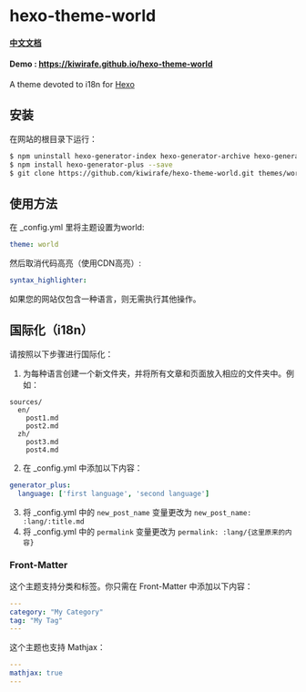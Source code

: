 # hexo-theme-world

#### [中文文档](README_zh.md) 
#### Demo : https://kiwirafe.github.io/hexo-theme-world

A theme devoted to i18n for [Hexo](https://hexo.io/)

## 安装
在网站的根目录下运行：
```bash
$ npm uninstall hexo-generator-index hexo-generator-archive hexo-generator-category hexo-generator-tag
$ npm install hexo-generator-plus --save
$ git clone https://github.com/kiwirafe/hexo-theme-world.git themes/world
```

## 使用方法
在 _config.yml 里将主题设置为world:
```yml
theme: world
```

然后取消代码高亮（使用CDN高亮）:
```yml
syntax_highlighter: 
```

如果您的网站仅包含一种语言，则无需执行其他操作。

## 国际化（i18n）
请按照以下步骤进行国际化：
1. 为每种语言创建一个新文件夹，并将所有文章和页面放入相应的文件夹中。例如：
```plaintext
sources/
  en/
    post1.md
    post2.md
  zh/
    post3.md
    post4.md
```
2. 在 _config.yml 中添加以下内容：
```yaml
generator_plus:
  language: ['first language', 'second language']
```
3. 将 _config.yml 中的 `new_post_name` 变量更改为 `new_post_name: :lang/:title.md`
4. 将 _config.yml 中的 `permalink` 变量更改为 `permalink: :lang/{这里原来的内容}`

### Front-Matter
这个主题支持分类和标签。你只需在 Front-Matter 中添加以下内容：
```yml
---
category: "My Category"
tag: "My Tag"
---
```

这个主题也支持 Mathjax：
```yml
---
mathjax: true
---
```